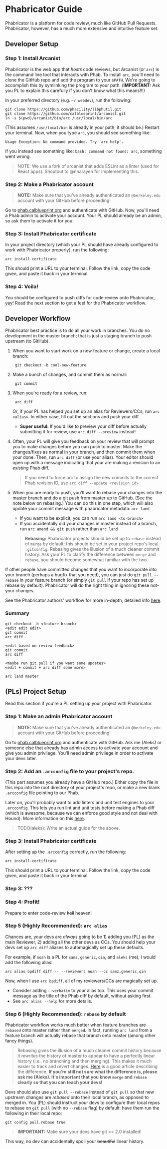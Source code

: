 Phabricator Guide
====
Phabricator is a platform for code review, much like GitHub Pull Requests. Phabricator, however, has a much more extensive and intuitive feature set.

Developer Setup
----
### Step 1: Install Arcanist
Phabricator is the web app that _hosts_ code reviews, but Arcanist (or `arc`) is the command line tool that interacts with Phab. To install `arc`, you'll need to clone the GitHub repo and add the program to your `$PATH`. We're going to accomplish this by symlinking the program to your path. (**IMPORTANT:** Ask you PL to explain this carefully if you don't know what this means!!!)

In your preferred directory (e.g. `~/.webdev`), run the following:

    git clone https://github.com/phacility/libphutil.git
    git clone https://github.com/calblueprint/arcanist.git
    ln -s $(pwd)/arcanist/bin/arc /usr/local/bin/arc

(This assumes `/usr/local/bin` is already in your path; it should be.) Restart your terminal. Now, when you type `arc`, you should see something like:

    Usage Exception: No command provided. Try 'arc help'.

If you instead see something like: `bash: command not found: arc`, something went wrong.

> NOTE: We use a fork of arcanist that adds ESLint as a linter (used for React apps). Shoutout to @nnarayen for implementing this.

### Step 2: Make a Phabricator account
> **NOTE:** Make sure that you've already authenticated an `@berkeley.edu` account with your GitHub before proceeding!

Go to [phab.calblueprint.org](http://phab.calblueprint.org) and authenticate with GitHub. Now, you'll need a Phab admin to activate your account. Your PL should already be an admin, so ask them to activate it for you.

### Step 3: Install Phabricator certificate
In your project directory (which your PL should have already configured to work with Phabricator properly), run the following:

	arc install-certificate

This should print a URL to your terminal. Follow the link, copy the code given, and paste it back in your terminal.

### Step 4: Voila!
You should be configured to push diffs for code review onto Phabricator, yay! Read the next section to get a feel for the Phabricator workflow.

Developer Workflow
----
Phabricator best practice is to do all your work in branches. You do no development in the master branch; that is just a staging branch to push upstream (to GitHub).

1. When you want to start work on a new feature or change, create a local branch:

		git checkout -b cool-new-feature

2. Make a bunch of changes, and commit them as normal:

		git commit

3. When you're ready for a review, run:

		arc diff

	Or, if your PL has helped you set up an alias for Reviewers/CCs, run `arc <alias>`. In either case, fill out the sections and push your diff.
	- **Super useful:** If you'd like to preview your diff before actually submitting it for review, use `arc diff --preview` instead!

4. Often, your PL will give you feedback on your review that will prompt you to make changes before you can push to master.  Make the changes/fixes as normal in your branch, and then commit them when your done.  Then, run `arc diff` (or use your alias). Your editor should open up with a message indicating that your are making a revision to an _existing_ Phab diff.
	> If you need to force arc to assign the new commits to the correct Phab revision ID, use `arc diff --update <revision id>`

5. When you are ready to push, you'll want to rebase your changes into the master branch and do a git push from master up to GitHub. (See the note below on rebasing.) You can do this in one step, which will also update your commit message with phabricator metadata: `arc land`
	- If you want to be explicit, you can run `arc land <to-branch>`
	- If you accidentally did your changes in master instead of a branch, run `arc amend && git push` rather than `arc land`

	> **Rebasing:** Phabricator projects should be set up to `rebase` instead of `merge` by default; this should be set in your project repo's local `.gitconfig`. Rebasing gives the illusion of a much cleaner commit history. Ask your PL to clarify the difference between `merge` and `rebase`, you should become somewhat familiar with the two.

If other people have committed changes that you want to incorporate into your branch (perhaps a bugfix that you need), you can just do `git pull --rebase` in your feature branch (or simply `git pull` if your repo has set up rebase by default).  Phabricator will do the right thing in ignoring these not-your changes.

See the Phabricator authors' workflow for more in-depth, detailed info [here](https://secure.phabricator.com/w/guides/arcanist_workflows/).


### Summary
	git checkout -b <feature branch>
	<edit edit edit>
	git commit
	arc diff

	<edit based on review feedback>
	git commit
	arc diff

	<maybe run git pull if you want some updates>
	<edit + commit + arc diff some more>

	arc land master

(PLs) Project Setup
----
Read this section if you're a PL setting up your project with Phabricator.

### Step 1: Make an admin Phabricator account
> **NOTE:** Make sure that you've already authenticated an `@berkeley.edu` account with your GitHub before proceeding!

Go to [phab.calblueprint.org](http://phab.calblueprint.org) and authenticate with GitHub. Ask me (Aleks) or someone else that already has admin access to activate your account and give you admin privilege. You'll need admin privilege in order to activate your devs later.

### Step 2: Add an `.arcconfig` file to your project's repo.
(This part assumes you already have a GitHub repo.)
Either copy the file in this repo into the root directory of your project's repo, or make a new blank `.arcconfig` file pointing to our Phab.

Later on, you'll probably want to add linters and unit test engines to your `.arcconfig`. This lets you run lint and unit tests before making a Phab diff (which is awesome, because we can enforce good style and not deal with Hound). More information on this [here](https://secure.phabricator.com/book/phabricator/article/arcanist_new_project/).

> TODO(aleks): Write an actual guide for the above.

### Step 3: Install Phabricator certificate
After setting up the `.arcconfig` correctly, run the following:

	arc install-certificate

This should print a URL to your terminal. Follow the link, copy the code given, and paste it back in your terminal.

### Step 3: ???
### Step 4: Profit!
Prepare to enter code-review ~~hell~~ heaven!

### Step 5 (Highly Recommended): `arc alias`
Chances are, your devs are _always_ going to be 1) adding you (PL) as the main Reviewer, 2) adding all the other devs as CCs. You should help your devs set up `arc diff` aliases to automagically set up these defaults.

For example, if `noah` is a PL for `samz`, `generic`, `qin`, and `aleks` (me), I would add the following alias:

	arc alias bpdiff diff -- --reviewers noah --cc samz,generic,qin

Now, when I use `arc bpdiff`, all of my reviewers/CCs are magically set up.

>
- Consider adding `--verbatim` to your alias too. This uses your commit message as the title of the Phab diff by default, without asking first.
- See `arc alias --help` for more details.

### Step 6 (Highly Recommended): `rebase` by default
Phabricator workflow works much better when feature branches are `rebased` onto master rather than `merged`. In fact, running `arc land` from a feature branch will actually rebase that branch onto master (among other fancy things).

> Rebasing gives the illusion of a much cleaner commit history because it _rewrites_ the history of master to appear to have a perfectly linear history (i.e., no branching and then merging). This makes it much easier to track and _revert_ changes. [Here](https://www.atlassian.com/git/tutorials/merging-vs-rebasing) is a good article describing the difference. **If you're still not sure what the difference is, please ask me (Aleks). It's important that you know `merge` and `rebase` clearly so that you can teach your devs!**

Devs should also use `git pull --rebase` instead of `git pull` so that new upstream changes are _rebased_ onto their local branch, as opposed to merged in. You (PL) should instruct your devs to configure their local repos to rebase on `git pull` (with no `--rebase` flag) by default: have them run the following in their local repo:

    git config pull.rebase true

> **IMPORTANT:** Make sure your devs have git >= 2.0 installed!

This way, no dev can accidentally spoil your ~~beautiful~~ linear history.

